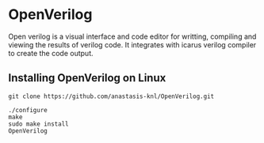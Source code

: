 # OpenVerilog 

Open verilog is a visual interface and code editor for writting, compiling and viewing the results of verilog code. It integrates with icarus verilog compiler to create the code output. 


## Installing OpenVerilog on Linux 


```
git clone https://github.com/anastasis-knl/OpenVerilog.git
```

```
./configure    
make           
sudo make install  
OpenVerilog
```
